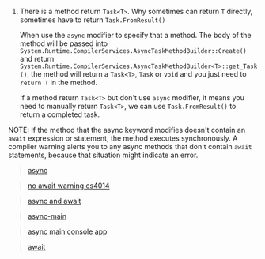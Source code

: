 1. There is a method return `Task<T>`. Why sometimes can return `T` directly, sometimes have to return `Task.FromResult()`

    When use the `async` modifier to specify that a method. The body of the method will be passed into `System.Runtime.CompilerServices.AsyncTaskMethodBuilder::Create()` and return `System.Runtime.CompilerServices.AsyncTaskMethodBuilder<T>::get_Task()`, the method will return a `Task<T>`, `Task` or `void` and you just need to `return T` in the method.

    If a method return `Task<T>` but don't use `async` modifier, it means you need to manually return `Task<T>`, we can use `Task.FromResult()` to return a completed task.

NOTE: 
    If the method that the async keyword modifies doesn't contain an `await` expression or statement, the method executes synchronously. A compiler warning alerts you to any async methods that don't contain `await` statements, because that situation might indicate an error.

> [async](https://docs.microsoft.com/en-us/dotnet/csharp/language-reference/keywords/async)

> [no await warning cs4014](https://docs.microsoft.com/en-us/dotnet/csharp/language-reference/compiler-messages/cs4014)

> [async and await](https://docs.microsoft.com/en-us/dotnet/csharp/programming-guide/concepts/async/walkthrough-accessing-the-web-by-using-async-and-await)

> [async-main](https://docs.microsoft.com/en-us/dotnet/csharp/language-reference/proposals/csharp-7.1/async-main)

> [async main console app](https://stackoverflow.com/questions/9208921/cant-specify-the-async-modifier-on-the-main-method-of-a-console-app)

> [await](https://docs.microsoft.com/en-us/dotnet/csharp/language-reference/operators/await)